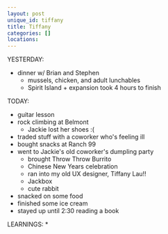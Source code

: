 ```yaml
---
layout: post
unique_id: tiffany
title: Tiffany
categories: []
locations: 
---
```


YESTERDAY:
* dinner w/ Brian and Stephen
  * mussels, chicken, and adult lunchables
  * Spirit Island + expansion took 4 hours to finish

TODAY:
* guitar lesson
* rock climbing at Belmont
  * Jackie lost her shoes :(
* traded stuff with a coworker who's feeling ill
* bought snacks at Ranch 99
* went to Jackie's old coworker's dumpling party
  * brought Throw Throw Burrito
  * Chinese New Years celebration
  * ran into my old UX designer, Tiffany Lau!!
  * Jackbox
  * cute rabbit
* snacked on some food
* finished some ice cream
* stayed up until 2:30 reading a book

LEARNINGS:
* 
